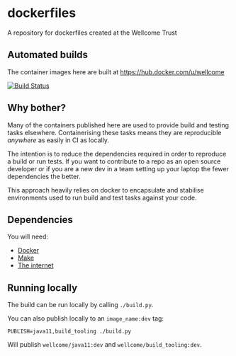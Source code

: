 # dockerfiles

A repository for dockerfiles created at the Wellcome Trust

## Automated builds

The container images here are built at https://hub.docker.com/u/wellcome

[![Build Status](https://travis-ci.org/wellcomecollection/dockerfiles.svg?branch=master)](https://travis-ci.org/wellcomecollection/dockerfiles)

## Why bother?

Many of the containers published here are used to provide build and testing tasks elsewhere. Containerising these tasks means they are reproducible _anywhere_ as easily in CI as locally.

The intention is to reduce the dependencies required in order to reproduce a build or run tests. If you want to contribute to a repo as an open source developer or if you are a new dev in a team setting up your laptop the fewer dependencies the better.

This approach heavily relies on docker to encapsulate and stabilise environments used to run build and test tasks against your code.

## Dependencies

You will need:

- [Docker](https://www.docker.com/)
- [Make](https://www.gnu.org/software/make/manual/make.html)
- [The internet](https://www.youtube.com/watch?v=iDbyYGrswtg)

## Running locally

The build can be run locally by calling `./build.py`.

You can also publish locally to an `image_name:dev` tag:

```
PUBLISH=java11,build_tooling ./build.py
```

Will publish `wellcome/java11:dev` and `wellcome/build_tooling:dev`.

